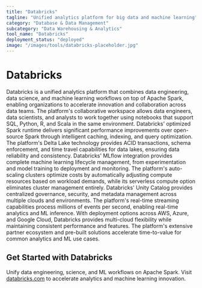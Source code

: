 ```yaml
---
title: "Databricks"
tagline: "Unified analytics platform for big data and machine learning"
category: "Database & Data Management"
subcategory: "Data Warehousing & Analytics"
tool_name: "Databricks"
deployment_status: "deployed"
image: "/images/tools/databricks-placeholder.jpg"
---
```


# Databricks

Databricks is a unified analytics platform that combines data engineering, data science, and machine learning workflows on top of Apache Spark, enabling organizations to accelerate innovation and collaboration across data teams. The platform's collaborative workspace allows data engineers, data scientists, and analysts to work together using notebooks that support SQL, Python, R, and Scala in the same environment. Databricks' optimized Spark runtime delivers significant performance improvements over open-source Spark through intelligent caching, indexing, and query optimization. The platform's Delta Lake technology provides ACID transactions, schema enforcement, and time travel capabilities for data lakes, ensuring data reliability and consistency. Databricks' MLflow integration provides complete machine learning lifecycle management, from experimentation and model training to deployment and monitoring. The platform's auto-scaling clusters optimize costs by automatically adjusting compute resources based on workload demands, while its serverless compute option eliminates cluster management entirely. Databricks' Unity Catalog provides centralized governance, security, and metadata management across multiple clouds and environments. The platform's real-time streaming capabilities process millions of events per second, enabling real-time analytics and ML inference. With deployment options across AWS, Azure, and Google Cloud, Databricks provides multi-cloud flexibility while maintaining consistent performance and features. The platform's extensive partner ecosystem and pre-built solutions accelerate time-to-value for common analytics and ML use cases.

## Get Started with Databricks

Unify data engineering, science, and ML workflows on Apache Spark. Visit [databricks.com](https://databricks.com) to accelerate analytics and machine learning innovation.
